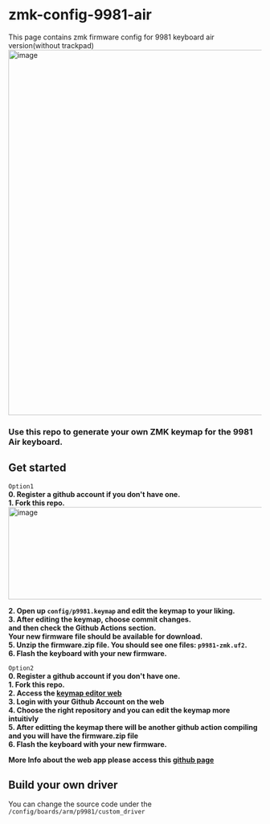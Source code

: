 # zmk-config-9981-air
This page contains zmk firmware config for 9981 keyboard air version(without trackpad)
<img width="605" height="728" alt="image" src="https://github.com/user-attachments/assets/85eaef58-6c47-44fa-afea-d303879ee429" />
### Use this repo to generate your own ZMK keymap for the 9981 Air keyboard.  
## Get started  
```Option1```   
**0. Register a github account if you don't have one.**  
**1. Fork this repo.**  
<img width="934" height="184" alt="image" src="https://github.com/user-attachments/assets/73fbcded-25c4-4208-91d0-c07d19170656" />  

**2. Open up `config/p9981.keymap` and edit the keymap to your liking.**  
**3. After editing the keymap, choose commit changes.**  
**and then check the Github Actions section.**  
**Your new firmware file should be available for download.**  
**5. Unzip the firmware.zip file. You should see one files: `p9981-zmk.uf2`.**  
**6. Flash the keyboard with your new firmware.**  

```Option2```  
**0. Register a github account if you don't have one.**  
**1. Fork this repo.**  
**2. Access the [keymap editor web](https://nickcoutsos.github.io/keymap-editor/)**  
**3. Login with your Github Account on the web**  
**4. Choose the right repository and you can edit the keymap more intuitivly**  
**5. After editting the keymap there will be another github action compiling and you will have the firmware.zip file**  
**6. Flash the keyboard with your new firmware.**  

**More Info about the web app please access this [github page](https://github.com/nickcoutsos/keymap-editor)**  

## Build your own driver
You can change the source code under the ```/config/boards/arm/p9981/custom_driver```
